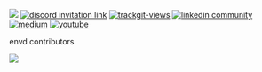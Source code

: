 [![](https://shields.io/github/stars/tensorchord?style=social)](https://github.com/tensorchord/)
<a href="https://discord.gg/KqswhpVgdU"><img alt="discord invitation link" src="https://dcbadge.vercel.app/api/server/KqswhpVgdU?style=flat"></a>
<a href="https://twitter.com/TensorChord"><img src="https://img.shields.io/twitter/follow/TensorChord?style=social" alt="trackgit-views" /></a>
<a href="https://www.linkedin.com/company/tensorchord"><img src="https://img.shields.io/badge/TensorChord-51-white?logo=linkedin&style=social" alt="linkedin community"></a>
<a href="https://tensorchord.medium.com/"><img src="https://img.shields.io/badge/Medium-@TensorChord-12100E?logo=medium&logoColor=white&style=plastic" alt="medium"></a>
<a href="https://www.youtube.com/channel/UCCA7u-PLO1fP8j1X7Pgut1Q"><img src="https://img.shields.io/youtube/channel/subscribers/UCCA7u-PLO1fP8j1X7Pgut1Q?label=%40TensorChord&style=social" alt="youtube"></a>

envd contributors

<a href="https://github.com/tensorchord/envd/graphs/contributors">
  <img src="https://contrib.rocks/image?repo=tensorchord/envd&columns=20" />
</a>
